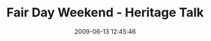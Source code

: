 ---
id: 72157637877720766
title: Fair Day Weekend - Heritage Talk
cover: https://farm8.staticflickr.com/7353/10963797415_bf0f313bdc_q.jpg
date: 2009-06-13 12:45:46
photos:
  - thumbnail: https://farm8.staticflickr.com/7353/10963797415_bf0f313bdc_q.jpg
    original: https://farm8.staticflickr.com/7353/10963797415_b006ba845d_o.jpg
    title: DSCF9139
  - thumbnail: https://farm6.staticflickr.com/5529/10963877896_50d4d4b7d0_q.jpg
    original: https://farm6.staticflickr.com/5529/10963877896_9537d7c5f8_o.jpg
    title: DSCF9635
  - thumbnail: https://farm6.staticflickr.com/5548/10963877356_ffd19b274e_q.jpg
    original: https://farm6.staticflickr.com/5548/10963877356_09ccd2c7b6_o.jpg
    title: DSCF9642
  - thumbnail: https://farm8.staticflickr.com/7458/10963796035_1cd94bbfed_q.jpg
    original: https://farm8.staticflickr.com/7458/10963796035_1a4030b2b5_o.jpg
    title: DSCF9645
  - thumbnail: https://farm4.staticflickr.com/3690/10963791285_229c575a1c_q.jpg
    original: https://farm4.staticflickr.com/3690/10963791285_88a49833b4_o.jpg
    title: DSCF9646
  - thumbnail: https://farm6.staticflickr.com/5513/10963871266_ef89142414_q.jpg
    original: https://farm6.staticflickr.com/5513/10963871266_5df4ab46ef_o.jpg
    title: DSCF9647
  - thumbnail: https://farm4.staticflickr.com/3803/10963967934_24a9c4f131_q.jpg
    original: https://farm4.staticflickr.com/3803/10963967934_3b5a0a8bed_o.jpg
    title: DSCF9648
  - thumbnail: https://farm6.staticflickr.com/5489/10963967834_eef7e47b18_q.jpg
    original: https://farm6.staticflickr.com/5489/10963967834_e1a9720f61_o.jpg
    title: DSCF9650
  - thumbnail: https://farm3.staticflickr.com/2826/10963967334_f4da9604b1_q.jpg
    original: https://farm3.staticflickr.com/2826/10963967334_809dbc60a5_o.jpg
    title: DSCF9651
  - thumbnail: https://farm8.staticflickr.com/7351/10964035293_a1c0c5d155_q.jpg
    original: https://farm8.staticflickr.com/7351/10964035293_f971e05a63_o.jpg
    title: DSCF9652
  - thumbnail: https://farm6.staticflickr.com/5493/10963789215_1a317fc387_q.jpg
    original: https://farm6.staticflickr.com/5493/10963789215_3e18e7de61_o.jpg
    title: DSCF9653
  - thumbnail: https://farm8.staticflickr.com/7445/10963869296_4d68b6638d_q.jpg
    original: https://farm8.staticflickr.com/7445/10963869296_5d6917fbc5_o.jpg
    title: DSCF9654
  - thumbnail: https://farm4.staticflickr.com/3779/10964034353_3fde983a49_q.jpg
    original: https://farm4.staticflickr.com/3779/10964034353_4fdb04cedf_o.jpg
    title: DSCF9655
  - thumbnail: https://farm4.staticflickr.com/3673/10963868156_06fcf541fb_q.jpg
    original: https://farm4.staticflickr.com/3673/10963868156_0bde975359_o.jpg
    title: DSCF9656
  - thumbnail: https://farm4.staticflickr.com/3702/10964041743_80b31bd95a_q.jpg
    original: https://farm4.staticflickr.com/3702/10964041743_56d878b2fa_o.jpg
    title: DSCF9657
  - thumbnail: https://farm8.staticflickr.com/7316/10963795305_5573d37616_q.jpg
    original: https://farm8.staticflickr.com/7316/10963795305_a9c0b9c509_o.jpg
    title: DSCF9658
  - thumbnail: https://farm6.staticflickr.com/5479/10963972694_2df20a86bb_q.jpg
    original: https://farm6.staticflickr.com/5479/10963972694_ffc857cdc3_o.jpg
    title: DSCF9659
  - thumbnail: https://farm4.staticflickr.com/3814/10964040213_c20ee3b911_q.jpg
    original: https://farm4.staticflickr.com/3814/10964040213_362189a703_o.jpg
    title: DSCF9660
  - thumbnail: https://farm4.staticflickr.com/3812/10963868506_2837f85ebd_q.jpg
    original: https://farm4.staticflickr.com/3812/10963868506_416ec5e296_o.jpg
    title: DSCF9661
  - thumbnail: https://farm8.staticflickr.com/7396/10963874366_2b7875c73d_q.jpg
    original: https://farm8.staticflickr.com/7396/10963874366_7e01eff571_o.jpg
    title: DSCF9662
  - thumbnail: https://farm6.staticflickr.com/5531/10963873866_efa23050db_q.jpg
    original: https://farm6.staticflickr.com/5531/10963873866_f69b964a2a_o.jpg
    title: DSCF9663
  - thumbnail: https://farm8.staticflickr.com/7318/10963970514_0bd94f0472_q.jpg
    original: https://farm8.staticflickr.com/7318/10963970514_f6d03a471a_o.jpg
    title: DSCF9664
  - thumbnail: https://farm3.staticflickr.com/2884/10963873326_3647eeb208_q.jpg
    original: https://farm3.staticflickr.com/2884/10963873326_3c3c1dfbb1_o.jpg
    title: DSCF9665
  - thumbnail: https://farm8.staticflickr.com/7365/10963792245_c3bbe6983c_q.jpg
    original: https://farm8.staticflickr.com/7365/10963792245_da6aaf3d79_o.jpg
    title: DSCF9667
  - thumbnail: https://farm4.staticflickr.com/3726/10964037753_efe09c53a4_q.jpg
    original: https://farm4.staticflickr.com/3726/10964037753_793bb5b17b_o.jpg
    title: DSCF9668
  - thumbnail: https://farm6.staticflickr.com/5479/10964037333_f60927685b_q.jpg
    original: https://farm6.staticflickr.com/5479/10964037333_80a9643984_o.jpg
    title: DSCF9669
---